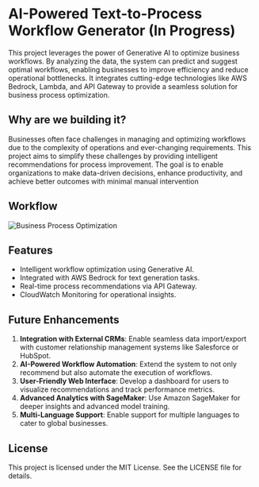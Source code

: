 # AI-Powered Text-to-Process Workflow Generator (In Progress)

This project leverages the power of Generative AI to optimize business workflows. By analyzing the data, the system can predict and suggest optimal workflows, enabling businesses to improve efficiency and reduce operational bottlenecks. It integrates cutting-edge technologies like AWS Bedrock, Lambda, and API Gateway to provide a seamless solution for business process optimization.

## Why are we building it?
Businesses often face challenges in managing and optimizing workflows due to the complexity of operations and ever-changing requirements. This project aims to simplify these challenges by providing intelligent recommendations for process improvement. The goal is to enable organizations to make data-driven decisions, enhance productivity, and achieve better outcomes with minimal manual intervention

## Workflow
![Business Process Optimization](https://github.com/user-attachments/assets/5fb295dc-5a3c-408d-94ac-66a8dab7b1a5)

## Features
- Intelligent workflow optimization using Generative AI.
- Integrated with AWS Bedrock for text generation tasks.
- Real-time process recommendations via API Gateway.
- CloudWatch Monitoring for operational insights.

## Future Enhancements
1. **Integration with External CRMs**: Enable seamless data import/export with customer relationship management systems like Salesforce or HubSpot.
2. **AI-Powered Workflow Automation**: Extend the system to not only recommend but also automate the execution of workflows.
3. **User-Friendly Web Interface**: Develop a dashboard for users to visualize recommendations and track performance metrics.
4. **Advanced Analytics with SageMaker**: Use Amazon SageMaker for deeper insights and advanced model training.
5. **Multi-Language Support**: Enable support for multiple languages to cater to global businesses.

## License
This project is licensed under the MIT License. See the LICENSE file for details.
